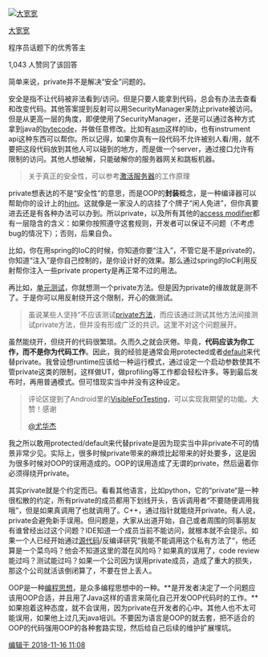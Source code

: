[![大宽宽](https://pic1.zhimg.com/v2-0d277f6cffdf1141d9aaa7763b92b9d7_l.jpg?source=1940ef5c)](https://www.zhihu.com/people/xing-jiankuan)

[大宽宽](https://www.zhihu.com/people/xing-jiankuan)

程序员话题下的优秀答主

1,043 人赞同了该回答

简单来说，private并不是解决“安全”问题的。

安全是指不让代码被非法看到/访问。但是只要人能拿到代码，总会有办法去查看和改变代码。其他答案提到反射可以用SecurityManager来防止private被访问。但是从更高一层的角度，即便使用了SecurityManager，还是可以通过各种方式拿到java的[bytecode](https://www.zhihu.com/search?q=bytecode&search_source=Entity&hybrid_search_source=Entity&hybrid_search_extra=%7B%22sourceType%22%3A%22answer%22%2C%22sourceId%22%3A518225224%7D)，并做任意修改。比如有[asm](https://www.zhihu.com/search?q=asm&search_source=Entity&hybrid_search_source=Entity&hybrid_search_extra=%7B%22sourceType%22%3A%22answer%22%2C%22sourceId%22%3A518225224%7D)这样的lib，也有instrument api这种东西可以帮你。所以记得，如果你真有一段代码不允许被别人看/用，就不要把这段代码放到其他人可以碰到的地方，而是做一个server，通过接口允许有限制的访问。其他人想破解，只能破解你的服务器网关和跳板机器。

> 关于真正的安全性，可以参考[激活服务器](https://www.zhihu.com/search?q=%E6%BF%80%E6%B4%BB%E6%9C%8D%E5%8A%A1%E5%99%A8&search_source=Entity&hybrid_search_source=Entity&hybrid_search_extra=%7B%22sourceType%22%3A%22answer%22%2C%22sourceId%22%3A518225224%7D)的工作原理

private想表达的不是“安全性”的意思，而是OOP的**封装**概念，是一种编译器可以帮助你的设计上的[hint](https://www.zhihu.com/search?q=hint&search_source=Entity&hybrid_search_source=Entity&hybrid_search_extra=%7B%22sourceType%22%3A%22answer%22%2C%22sourceId%22%3A518225224%7D)。这就像是一家没人的店挂了个牌子“闲人免进”，但你真要进去还是有各种办法可以办到。所以private，以及所有其他的[access modifier](https://www.zhihu.com/search?q=access%20modifier&search_source=Entity&hybrid_search_source=Entity&hybrid_search_extra=%7B%22sourceType%22%3A%22answer%22%2C%22sourceId%22%3A518225224%7D)都有一层隐含的含义：如果你按照遵守这套规则，开发者可以保证不问题（不考虑bug的情况下）；否则，后果自负。

比如，你在用spring的IoC的时候，你知道你要“注入”，不管它是不是private的，你知道“注入”是你自己控制的，是你设计好的效果。那么通过spring的IoC利用反射帮你注入一些private property是再正常不过的用法。

再比如，[单元测试](https://www.zhihu.com/search?q=%E5%8D%95%E5%85%83%E6%B5%8B%E8%AF%95&search_source=Entity&hybrid_search_source=Entity&hybrid_search_extra=%7B%22sourceType%22%3A%22answer%22%2C%22sourceId%22%3A518225224%7D)，你就想测一个private方法。但是因为private的缘故就是测不了。于是你可以用反射绕开这个限制，开心的做测试。

> 虽说某些人坚持“不应该测试[private方法](https://www.zhihu.com/search?q=private%E6%96%B9%E6%B3%95&search_source=Entity&hybrid_search_source=Entity&hybrid_search_extra=%7B%22sourceType%22%3A%22answer%22%2C%22sourceId%22%3A518225224%7D)，而应该通过测试其他方法间接测试private方法，但并没有形成广泛的共识。这里不对这个问题展开。

虽然能绕开，但绕开的代码很繁琐。久而久之就会厌倦。毕竟，**代码应该为你工作，而不是你为代码工作**。因此，我的经验是通常会用protected或者[default](https://www.zhihu.com/search?q=default&search_source=Entity&hybrid_search_source=Entity&hybrid_search_extra=%7B%22sourceType%22%3A%22answer%22%2C%22sourceId%22%3A518225224%7D)来代替private。我曾设想runtime应该给一种运行模式，通过设定一个启动参数使其不管private这类的限制，这样做UT，做profiling等工作都会轻松许多。等到最后发布时，再用普通模式。但可惜现实当中并没有这种设定。

> 评论区提到了Android里的[VisibleForTesting](https://link.zhihu.com/?target=https%3A//developer.android.com/reference/android/support/annotation/VisibleForTesting)，可以实现我期望的功能。大赞！感谢 
> 
> [@尤华杰](https://www.zhihu.com/people/66d7543a6668569878f911c7152247af)

我之所以敢用protected/default来代替private是因为现实当中非private不可的情景非常少见。实际上，很多时候private带来的麻烦比起带来的好处要多，这是因为很多时候对OOP的误用造成的。OOP的误用造成了无谓的private，然后逼着你必须得绕开private。

其实private就是个约定而已。看看其他语言，比如python，它的“private“是一种很松散的约定，所有private的成员都用下划线开头，告诉调用者“不要随便调用我哦”，但是如果真调用了也就调用了。C++，通过指针就能绕开private。有人说，private会避免新手误用。但问题是，大家从出道开始，自己或者周围的同事朋友有谁曾经出过这个问题？IDE知道一个成员当前不能访问，就根本就不会提示。如果一个人已经开始通过[源代码](https://www.zhihu.com/search?q=%E6%BA%90%E4%BB%A3%E7%A0%81&search_source=Entity&hybrid_search_source=Entity&hybrid_search_extra=%7B%22sourceType%22%3A%22answer%22%2C%22sourceId%22%3A518225224%7D)/反编译研究“我能不能调用这个私有方法了“，他还算是一个菜鸟吗？他会不知道这里的潜在风险吗？如果真的误用了，code review能过吗？测试能过吗？如果一个公司因为误用private成员，造成了重大的损失，那这个公司就活该倒闭算了，不要在世上丢人。

OOP是一种[编程思想](https://www.zhihu.com/search?q=%E7%BC%96%E7%A8%8B%E6%80%9D%E6%83%B3&search_source=Entity&hybrid_search_source=Entity&hybrid_search_extra=%7B%22sourceType%22%3A%22answer%22%2C%22sourceId%22%3A518225224%7D)，是众多编程思想中的一种。**是开发者决定了一个问题应该用OOP合适，并且用了Java这样的语言来简化自己开发OOP代码时的工作。**如果抱着这种态度，就不会误用，因为private在开发者的心中。其他人也不太可能误用，如果他上过几天java培训。不要因为语言是OOP的就去套，把不适合的OOP的代码强用OOP的各种套路实现，然后给自己后续的维护扩展埋坑。

[编辑于 2018-11-16 11:08](https://www.zhihu.com/question/28161668/answer/518225224)